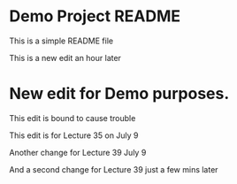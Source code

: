 # Demo Project README

This is a simple README file

This is a new edit an hour later

# New edit for Demo purposes.
This edit is bound to cause trouble

This edit is for Lecture 35 on July 9

Another change for Lecture 39 July 9

And a second change for Lecture 39 just  a few mins later
